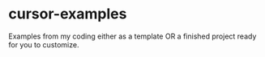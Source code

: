 # cursor-examples
Examples from my coding either as a template OR a finished project ready for you to customize.
